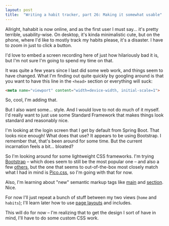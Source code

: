 ```yaml
---
layout: post
title:  "Writing a habit tracker, part 26: Making it somewhat usable"
---
```


Allright, hahabit is now online, and as the first user I must say... it's pretty terrible, usability-wise. On desktop, it's kinda minimalistic cute, but on the phone, where I'd like to mostly track my habits please, it's a disaster. I have to zoom in just to click a button. 

I'd love to embed a screen recording here of just how hilariously bad it is, but I'm not sure I'm going to spend my time on that.

It was quite a few years since I last did some web work, and things seem to have changed. What I'm finding out quite quickly by googling around is that you want to have this line in the `<head>` section or everything will suck:

```html
<meta name="viewport" content="width=device-width, initial-scale=1">
```

So, cool, I'm adding that. 

But I also want some... style. And I would love to not do much of it myself. I'd really want to just use some Standard Framework that makes things look standard and reasonably nice. 

I'm looking at the login screen that I get by default from Spring Boot. That looks nice enough! What does that use? It appears to be using Bootstrap. I remember that, that's been around for some time. But the current incarnation feels a bit... bloated?

So I'm looking around for some lightweight CSS frameworks. I'm trying [Bootstrap](https://getbootstrap.com/) – which does seem to still be the most popular one – and also a few [others](https://github.com/troxler/awesome-css-frameworks), but the one that seems to out-of-the-box most closely match what I had in mind is [Pico.css](https://picocss.com/), so I'm going with that for now. 

Also, I'm learning about "new" semantic markup tags like [main](https://developer.mozilla.org/en-US/docs/Web/HTML/Element/main) and [section](https://developer.mozilla.org/en-US/docs/Web/HTML/Element/section). Nice. 

For now I'll just repeat a bunch of stuff between my two views (`home` and `habits`); I'll learn later how to use [page layouts](https://www.thymeleaf.org/doc/articles/layouts.html) and includes. 

This will do for now – I'm realizing that to get the design I sort of have in mind, I'll have to do some custom CSS work. 